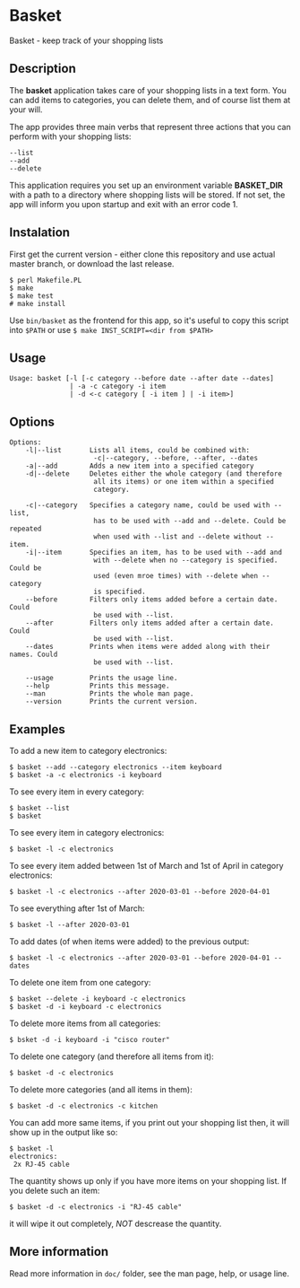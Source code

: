 # Basket

Basket - keep track of your shopping lists

## Description

The **basket** application takes care of your shopping lists in a text form. You 
can add items to categories, you can delete them, and of course list them at 
your will.

The app provides three main verbs that represent three actions that you can 
perform with your shopping lists:

```
--list
--add
--delete
```

This application requires you set up an environment variable **BASKET_DIR** with 
a path to a directory where shopping lists will be stored. If not set, the app 
will inform you upon startup and exit with an error code 1.

## Instalation

First get the current version - either clone this repository and use actual master branch, or download the last release.

```
$ perl Makefile.PL
$ make
$ make test
# make install
```

Use `bin/basket` as the frontend for this app, so it's useful to copy this script into `$PATH` or use `$ make INST_SCRIPT=<dir from $PATH>`

## Usage

```
Usage: basket [-l [-c category --before date --after date --dates]
               | -a -c category -i item
               | -d <-c category [ -i item ] | -i item>]
```

## Options

```
Options:
    -l|--list       Lists all items, could be combined with:
                     -c|--category, --before, --after, --dates
    -a|--add        Adds a new item into a specified category
    -d|--delete     Deletes either the whole category (and therefore
                     all its items) or one item within a specified
                     category.

    -c|--category   Specifies a category name, could be used with --list,
                     has to be used with --add and --delete. Could be repeated
                     when used with --list and --delete without --item.
    -i|--item       Specifies an item, has to be used with --add and
                     with --delete when no --category is specified. Could be 
                     used (even mroe times) with --delete when --category
                     is specified.
    --before        Filters only items added before a certain date. Could 
                     be used with --list.
    --after         Filters only items added after a certain date. Could 
                     be used with --list.
    --dates         Prints when items were added along with their names. Could 
                     be used with --list.

    --usage         Prints the usage line.
    --help          Prints this message.
    --man           Prints the whole man page.
    --version       Prints the current version.
```

## Examples

To add a new item to category electronics:

```
$ basket --add --category electronics --item keyboard
$ basket -a -c electronics -i keyboard
```

To see every item in every category:

```
$ basket --list
$ basket
```

To see every item in category electronics:

```
$ basket -l -c electronics
```

To see every item added between 1st of March and 1st of April 
in category electronics:
```
$ basket -l -c electronics --after 2020-03-01 --before 2020-04-01
```

To see everything after 1st of March:

```
$ basket -l --after 2020-03-01
```

To add dates (of when items were added) to the previous output:

```
$ basket -l -c electronics --after 2020-03-01 --before 2020-04-01 --dates
```

To delete one item from one category:

```
$ basket --delete -i keyboard -c electronics
$ basket -d -i keyboard -c electronics
```

To delete more items from all categories:

```
$ bsket -d -i keyboard -i "cisco router"
```

To delete one category (and therefore all items from it):
```
$ basket -d -c electronics
```

To delete more categories (and all items in them):

```
$ basket -d -c electronics -c kitchen
```

You can add more same items, if you print out your shopping list then, 
it will show up in the output like so:

```
$ basket -l
electronics:
 2x RJ-45 cable
```

The quantity shows up only if you have more items on your shopping list.
If you delete such an item:

```
$ basket -d -c electronics -i "RJ-45 cable"
```

it will wipe it out completely, _NOT_ descrease the quantity.

## More information

Read more information in `doc/` folder, see the man page, help, or usage line.